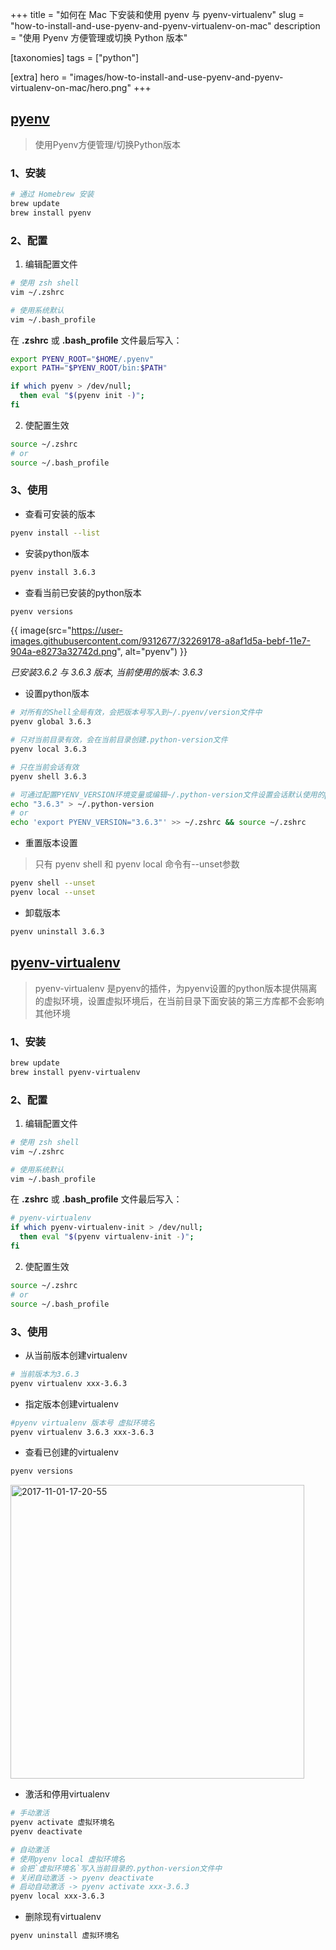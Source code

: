 +++
title = "如何在 Mac 下安装和使用 pyenv 与 pyenv-virtualenv"
slug = "how-to-install-and-use-pyenv-and-pyenv-virtualenv-on-mac"
description = "使用 Pyenv 方便管理或切换 Python 版本"

[taxonomies]
tags = ["python"]

[extra]
hero = "images/how-to-install-and-use-pyenv-and-pyenv-virtualenv-on-mac/hero.png"
+++

## [pyenv](https://github.com/pyenv/pyenv)

> 使用Pyenv方便管理/切换Python版本

### 1、安装

```bash
# 通过 Homebrew 安装
brew update
brew install pyenv
```

### 2、配置

1. 编辑配置文件

```bash
# 使用 zsh shell
vim ~/.zshrc

# 使用系统默认
vim ~/.bash_profile
```

在 **.zshrc** 或 **.bash_profile** 文件最后写入：

```bash
export PYENV_ROOT="$HOME/.pyenv"
export PATH="$PYENV_ROOT/bin:$PATH"

if which pyenv > /dev/null;
  then eval "$(pyenv init -)";
fi
```

2. 使配置生效

```bash
source ~/.zshrc
# or
source ~/.bash_profile
```

### 3、使用

* 查看可安装的版本

```bash
pyenv install --list
```

* 安装python版本

```bash
pyenv install 3.6.3
```

* 查看当前已安装的python版本

```bash
pyenv versions
```

{{ image(src="https://user-images.githubusercontent.com/9312677/32269178-a8af1d5a-bebf-11e7-904a-e8273a32742d.png", alt="pyenv") }}

*已安装3.6.2 与 3.6.3 版本, 当前使用的版本: 3.6.3*


* 设置python版本

```bash
# 对所有的Shell全局有效，会把版本号写入到~/.pyenv/version文件中
pyenv global 3.6.3

# 只对当前目录有效，会在当前目录创建.python-version文件
pyenv local 3.6.3

# 只在当前会话有效
pyenv shell 3.6.3

# 可通过配置PYENV_VERSION环境变量或编辑~/.python-version文件设置会话默认使用的python版本
echo "3.6.3" > ~/.python-version
# or
echo 'export PYENV_VERSION="3.6.3"' >> ~/.zshrc && source ~/.zshrc
```

* 重置版本设置

> 只有 pyenv shell 和 pyenv local 命令有--unset参数

```bash
pyenv shell --unset
pyenv local --unset
```

* 卸载版本

```bash
pyenv uninstall 3.6.3
```

## [pyenv-virtualenv](https://github.com/pyenv/pyenv-virtualenv)

> pyenv-virtualenv 是pyenv的插件，为pyenv设置的python版本提供隔离的虚拟环境，设置虚拟环境后，在当前目录下面安装的第三方库都不会影响其他环境

### 1、安装

```bash
brew update
brew install pyenv-virtualenv
```

### 2、配置

1. 编辑配置文件

```bash
# 使用 zsh shell
vim ~/.zshrc

# 使用系统默认
vim ~/.bash_profile
```

在 **.zshrc** 或 **.bash_profile** 文件最后写入：

```bash
# pyenv-virtualenv
if which pyenv-virtualenv-init > /dev/null;
  then eval "$(pyenv virtualenv-init -)";
fi
```

2. 使配置生效

```bash
source ~/.zshrc
# or
source ~/.bash_profile
```

### 3、使用

* 从当前版本创建virtualenv

```bash
# 当前版本为3.6.3
pyenv virtualenv xxx-3.6.3
```

* 指定版本创建virtualenv

```bash
#pyenv virtualenv 版本号 虚拟环境名
pyenv virtualenv 3.6.3 xxx-3.6.3
```

* 查看已创建的virtualenv

```bash
pyenv versions
```

<img width="470" alt="2017-11-01-17-20-55" src="https://user-images.githubusercontent.com/9312677/32269156-981852c2-bebf-11e7-9cdb-65fba2598f87.png">

* 激活和停用virtualenv

```bash
# 手动激活
pyenv activate 虚拟环境名
pyenv deactivate

# 自动激活
# 使用pyenv local 虚拟环境名
# 会把`虚拟环境名`写入当前目录的.python-version文件中
# 关闭自动激活 -> pyenv deactivate
# 启动自动激活 -> pyenv activate xxx-3.6.3
pyenv local xxx-3.6.3
```

* 删除现有virtualenv

```bash
pyenv uninstall 虚拟环境名
```
